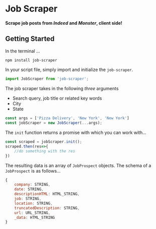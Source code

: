 # Job Scraper
#### Scrape job posts from *Indeed* and *Monster*, client side!
## Getting Started
In the terminal ...
```bash
npm install job-scraper
```

In your script file, simply import and initialize the ``job-scraper``.  
```javascript
import JobScraper from 'job-scraper';
```

The job scraper takes in the following *three* arguments
* Search query, job title or related key words
* City
* State
```javascript
const args = ['Pizza Delivery', 'New York', 'New York'] 
const jobScraper = new JobScraper(...args);
```

The ``init`` function returns a promise with which you can work with...
```javascript
const scraped = jobScraper.init();
scraped.then(res=>{
    //do something with the res
})
```
The resulting data is an array of ``JobProspect`` objects.  The schema of a ``JobProspect`` is as follows...
```javascript
{
    company: STRING,
    date: STRING,
    descriptionHTML: HTML_STRING,
    job: STRING,
    location: STRING,
    truncatedDescription: STRING,
    url: URL_STRING,
    _data: HTML_STRING
}
```


